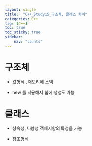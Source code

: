 ```yaml
---
layout: single
title:  "C++_Study15_구조체, 클래스 차이"
categories: C++
tag: [C++]
toc: true
toc_sticky: true
sidebar:
    nav: "counts"
---
```


# 구조체

* 값형식 , 메모리에 스택

* new 를 사용해서 힙에 생성도 가능 

# 클래스 

* 상속성, 다형성 객체지향의 특성을 가능

* 참조형식